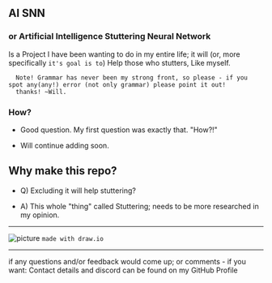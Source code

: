 ## AI SNN
### or Artificial Intelligence Stuttering Neural Network


Is a Project I have been wanting to do in my entire life;
it will (or, more specifically `it's goal is to`) Help those who stutters, Like myself.

~~~
  Note! Grammar has never been my strong front, so please - if you spot any(any!) error (not only grammar) please point it out!
  thanks! ~Will.
~~~

### How?
- Good question. My first question was exactly that. "How?!"

- Will continue adding soon.





## Why make this repo?
- Q) Excluding it will help stuttering?

- A) This whole "thing" called Stuttering; needs to be more researched in my opinion.


-----
![picture](https://github.com/loneicewolf/AI-SNN/blob/2bf3845a60fb93a2462530035b0c5587185cfc56/diagram_a.png)
`made with draw.io`

-----

if any questions and/or feedback would come up; or comments - if you want:
Contact details and discord can be found on my GitHub Profile

